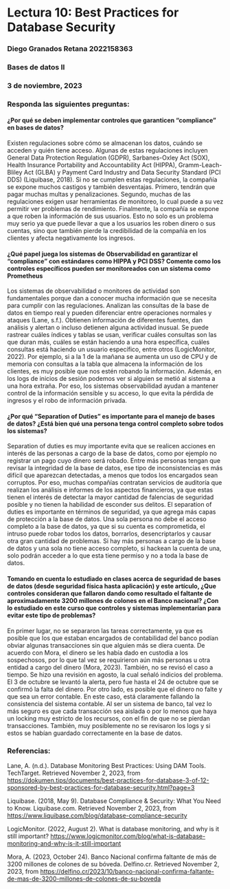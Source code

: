 # Lectura 10: Best Practices for Database Security
### Diego Granados Retana 2022158363
### Bases de datos II
### 3 de noviembre, 2023
### Responda las siguientes preguntas:

#### ¿Por qué se deben implementar controles que garanticen “compliance” en bases de datos?

Existen regulaciones sobre cómo se almacenan los datos, cuándo se acceden y quién tiene acceso. Algunas de estas regulaciones incluyen General Data Protection Regulation (GDPR), Sarbanes-Oxley Act (SOX), Health Insurance Portability and Accountability Act (HIPPA), Gramm-Leach-Bliley Act (GLBA) y Payment Card Industry and Data Security Standard (PCI DDS) (Liquibase, 2018). Si no se cumplen estas regulaciones, la compañía se expone muchos castigos y también desventajas. Primero, tendrán que pagar muchas multas y penalizaciones. Segundo, muchas de las regulaciones exigen usar herramientas de monitoreo, lo cual puede a su vez permitir ver problemas de rendimiento. Finalmente, la compañía se expone a que roben la información de sus usuarios. Esto no solo es un problema muy serio ya que puede llevar a que a los usuarios les roben dinero o sus cuentas, sino que también pierde la credibilidad de la compañía en los clientes y afecta negativamente los ingresos.

#### ¿Qué papel juega los sistemas de Observabilidad en garantizar el “compliance” con estándares como HIPPA y PCI DSS? Comente como los controles específicos pueden ser monitoreados con un sistema como Prometheus

Los sistemas de observabilidad o monitores de actividad son fundamentales porque dan a conocer mucha información que se necesita para cumplir con las regulaciones. Analizan las consultas de la base de datos en tiempo real y pueden diferenciar entre operaciones normales y ataques (Lane, s.f.). Obtienen información de diferentes fuentes, dan análisis y alertan o incluso detienen alguna actividad inusual. Se puede rastrear cuáles índices y tablas se usan, verificar cuáles consultas son las que duran más, cuáles se están haciendo a una hora específica, cuáles consultas está haciendo un usuario específico, entre otros (LogicMonitor, 2022). Por ejemplo, si a la 1 de la mañana se aumenta un uso de CPU y de memoria con consultas a la tabla que almacena la información de los clientes, es muy posible que nos estén robando la información. Además, en los logs de inicios de sesión podemos ver si alguien se metió al sistema a una hora extraña. Por eso, los sistemas observabilidad ayudan a mantener control de la información sensible y su acceso, lo que evita la pérdida de ingresos y el robo de información privada.

#### ¿Por qué “Separation of Duties” es importante para el manejo de bases de datos? ¿Está bien qué una persona tenga control completo sobre todos los sistemas?

Separation of duties es muy importante evita que se realicen acciones en interés de las personas a cargo de la base de datos, como por ejemplo no registrar un pago cuyo dinero será robado. Entre más personas tengan que revisar la integridad de la base de datos, ese tipo de inconsistencias es más difícil que aparezcan detectadas, a menos que todos los encargados sean corruptos. Por eso, muchas compañías contratan servicios de auditoría que realizan los análisis e informes de los aspectos financieros, ya que estas tienen el interés de detectar la mayor cantidad de falencias de seguridad posible y no tienen la habilidad de esconder sus delitos. El separation of duties es importante en términos de seguridad, ya que agrega más capas de protección a la base de datos. Una sola persona no debe el acceso completo a la base de datos, ya que si su cuenta es comprometida, el intruso puede robar todos los datos, borrarlos, desencriptarlos y causar otra gran cantidad de problemas. Si hay más personas a cargo de la base de datos y una sola no tiene acceso completo, si hackean la cuenta de una, solo podrán acceder a lo que esta tiene permiso y no a toda la base de datos.

#### Tomando en cuenta lo estudiado en clases acerca de seguridad de bases de datos (desde seguridad física hasta aplicación) y este artículo, ¿Que controles consideran que fallaron dando como resultado el faltante de aproximadamente 3200 millones de colones en el Banco nacional? ¿Con lo estudiado en este curso que controles y sistemas implementarían para evitar este tipo de problemas?

En primer lugar, no se separaron las tareas correctamente, ya que es posible que los que estaban encargados de contabilidad del banco podían obviar algunas transacciones sin que alguien más se diera cuenta. De acuerdo con Mora, el dinero se les había dado en custodia a los sospechosos, por lo que tal vez se requirieron aún más personas u otra entidad a cargo del dinero (Mora, 2023). También, no se revisó el caso a tiempo. Se hizo una revisión en agosto, la cual señaló indicios del problema. El 3 de octubre se levantó la alerta, pero fue hasta el 24 de octubre que se confirmó la falta del dinero. Por otro lado, es posible que el dinero no falte y que sea un error contable. En este caso, está claramente fallando la consistencia del sistema contable. Al ser un sistema de banco, tal vez lo más seguro es que cada transacción sea aislada o por lo menos que haya un locking muy estricto de los recursos, con el fin de que no se pierdan transacciones. También, muy posiblemente no se revisaron los logs y si estos se habían guardado correctamente en la base de datos.

### Referencias:
 Lane, A. (n.d.). Database Monitoring Best Practices: Using DAM Tools. TechTarget. Retrieved November 2, 2023, from https://dokumen.tips/documents/best-practices-for-database-3-of-12-sponsored-by-best-practices-for-database-security.html?page=3

Liquibase. (2018, May 9). Database Compliance & Security: What You Need to Know. Liquibase.com. Retrieved November 2, 2023, from https://www.liquibase.com/blog/database-compliance-security

LogicMonitor. (2022, August 2). What is database monitoring, and why is it still important? https://www.logicmonitor.com/blog/what-is-database-monitoring-and-why-is-it-still-important

Mora, A. (2023, October 24). Banco Nacional confirma faltante de más de 3200 millones de colones de su bóveda. Delfino.cr. Retrieved November 2, 2023, from https://delfino.cr/2023/10/banco-nacional-confirma-faltante-de-mas-de-3200-millones-de-colones-de-su-boveda

